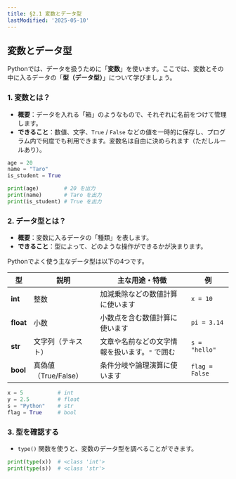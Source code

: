 ```yaml
---
title: §2.1 変数とデータ型
lastModified: '2025-05-10'
---
```


## 変数とデータ型

Pythonでは、データを扱うために「**変数**」を使います。ここでは、変数とその中に入るデータの「**型（データ型）**」について学びましょう。

### 1. 変数とは？

- **概要**：データを入れる「箱」のようなもので、それぞれに名前をつけて管理します。
- **できること**：数値、文字、`True` / `False` などの値を一時的に保存し、プログラム内で何度でも利用できます。変数名は自由に決められます（ただしルールあり）。

```python
age = 20
name = "Taro"
is_student = True

print(age)        # 20 を出力
print(name)       # Taro を出力
print(is_student) # True を出力
```

### 2. データ型とは？

- **概要**：変数に入るデータの「種類」を表します。
- **できること**：型によって、どのような操作ができるかが決まります。

Pythonでよく使う主なデータ型は以下の4つです。

| 型        | 説明                 | 主な用途・特徴                                 | 例             |
| --------- | -------------------- | ---------------------------------------------- | -------------- |
| **int**   | 整数                 | 加減乗除などの数値計算に使います               | `x = 10`       |
| **float** | 小数                 | 小数点を含む数値計算に使います                 | `pi = 3.14`    |
| **str**   | 文字列（テキスト）   | 文章や名前などの文字情報を扱います。`"` で囲む | `s = "hello"`  |
| **bool**  | 真偽値（True/False） | 条件分岐や論理演算に使います                   | `flag = False` |

```python
x = 5           # int
y = 2.5         # float
s = "Python"    # str
flag = True     # bool
```

### 3. 型を確認する

- `type()` 関数を使うと、変数のデータ型を調べることができます。

```python
print(type(x))  # <class 'int'>
print(type(s))  # <class 'str'>
```
